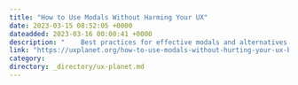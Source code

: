 ```yaml
---
title: "How to Use Modals Without Harming Your UX"
date: 2023-03-15 08:52:05 +0000
dateadded: 2023-03-16 00:00:41 +0000
description: "    Best practices for effective modals and alternatives to consider  Continue reading on UX Planet »  "
link: "https://uxplanet.org/how-to-use-modals-without-hurting-your-ux-bfbd09c5cd6f?source=rss----819cc2aaeee0---4"
category:
directory: _directory/ux-planet.md
---
```

